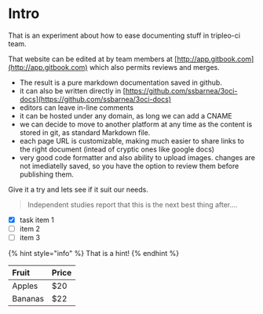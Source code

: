# Intro

That is an experiment about how to ease documenting stuff in tripleo-ci team. 

That website can be edited at by team members at [http://app.gitbook.com](http://app.gitbook.com) which also permits reviews and merges. 

* The result is a pure markdown documentation saved in github.
* it can also be written directly in [https://github.com/ssbarnea/3oci-docs](https://github.com/ssbarnea/3oci-docs) 
* editors can leave in-line comments 
* it can be hosted under any domain, as long we can add a CNAME
* we can decide to move to another platform at any time as the content is stored in git, as standard Markdown file. 
* each page URL is customizable, making much easier to share links to the right document \(intead of cryptic ones like google docs\) 
* very good code formatter and also ability to upload images. changes are not imediatelly saved, so you have the option to review them before publishing them. 

Give it a try and lets see if it suit our needs.

> Independent studies report that this is the next best thing after....

* [x] task item 1
* [ ] item 2
* [ ] item 3

{% hint style="info" %}
That is a hint!
{% endhint %}

| Fruit | Price |
| :--- | :--- |
| Apples | $20 |
| Bananas | $22 |

## 



